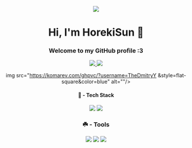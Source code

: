 <div id="header" align="center">
<img src="https://media1.giphy.com/media/kXdo4BgGoFC80/giphy.gif?cid=6c09b952n7xtrj92mcy17v24zyaggiet43c83kynmougg8qy&ep=v1_internal_gif_by_id&rid=giphy.gif&ct=g">
</div>

<h1 align="center">Hi, I'm HorekiSun 🍁</h1>

<h3 align="center">Welcome to my GitHub profile :3</h3>

<div id="badges" align="center">
  <a href="https://t.me/horekisun">
    <img src="https://img.shields.io/badge/Telegram-blue?style=for-the-badge&logo=telegram&logoColor=white"/>
  </a>
<img src="https://img.shields.io/badge/Email-red?style=for-the-badge&logo=gmail&logoColor=white"/>

img src="https://komarev.com/ghpvc/?username=TheDmitryY &style=flat-square&color=blue" alt=""/>


 #### 🍁 - Tech Stack

<img src="https://img.shields.io/badge/Python-blue?style=for-the-badge&logo=python&logoColor=white"/>
<img src="https://img.shields.io/badge/Batch-green?style=for-the-badge&logo=batch&logoColor=black"/>



 ### ☘️ - Tools
<img src="https://img.shields.io/badge/Git-red?style=for-the-badge&logo=git&logoColor=black"/>
<img src="https://img.shields.io/badge/Pycharm-purple?style=for-the-badge&logo=pycharm&logoColor=white"/>

<img src="https://img.shields.io/badge/Linux-black?style=for-the-badge&logo=linux&logoColor=orange"/>